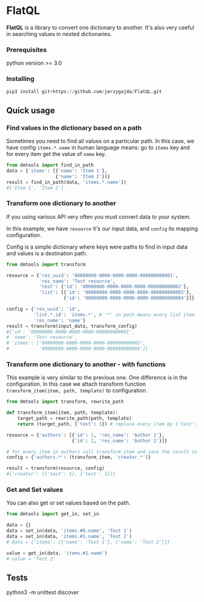 # FlatQL

**FlatQL** is a library to convert one dictionary to another. It's also very useful in searching values in nested dictionaries.

### Prerequisites

python version >= 3.0

### Installing

```python
pip3 install git+https://github.com/jerzygajda/FlatQL.git
```

## Quick usage

### Find values in the dictionary based on a path

Sometimes you need to find all values on a particular path.
In this case, we have config `items.*.name` in human language means: go to `items` key and for every item get the value of `name` key.

```python
from dmtools import find_in_path 
data = {'items': [{'name': 'Item 1'},
                  {'name': 'Item 2'}]}
result = find_in_path(data, 'items.*.name'])
#['Item 1', 'Item 2']
```

### Transform one dictionary to another 

If you using various API very often you must convert data to your system.

In this example, we have `resource` it's our input data, and `config` its mapping configuration.

Config is a simple dictionary where keys were paths to find in input data and values is a destination path.

```python
from dmtools import transform

resource = {'res_uuid': '00000000-0000-0000-0000-000000000001',
            'res_name': 'Test resource',
            'test': {'id': '00000000-0000-0000-0000-000000000002'},
            'list': [{'id': '00000000-0000-0000-0000-000000000003'},
                     {'id': '00000000-0000-0000-0000-000000000004'}]}

config = {'res_uuid': 'id',
          'list.*.id': 'items.*', # '*' in path means every list item
          'res_name': 'name'}
result = transform(input_data, transform_config)
#{'id': '00000000-0000-0000-0000-000000000001',
# 'name': 'Test resource',
# 'items': ['00000000-0000-0000-0000-000000000003',
#           '00000000-0000-0000-0000-000000000004']}
```

### Transform one dictionary to another - with functions

This example is very similar to the previous one. One difference is in the configuration.
In this case we attach transform function `transform_item(item, path, template)` to configuration.

```python
from dmtools import transform, rewrite_path

def transform_item(item, path, template):
    target_path = rewrite_path(path, template)
    return (target_path, {'test': 1}) # replace every item by {'test': 1}

resource = {'authors': [{'id': 1, 'res_name': 'Author 1'},
                        {'id': 2, 'res_name': 'Author 2'}]}

# for every item in authors call transform_item and save the result in creator
config = {'authors.*': (transform_item, 'creator.*')}

result = transform(resource, config)
#{'creator': [{'test': 1}, {'test': 1}]}
```

### Get and Set values

You can also get or set values based on the path.

```python
from dmtools import get_in, set_in

data = {}
data = set_in(data, 'items.#0.name', 'Test 1')
data = set_in(data, 'items.#1.name', 'Test 2')
# data = {'items': [{'name': 'Test 1'}, {'name': 'Test 2'}]}

value = get_in(data, 'items.#1.name')
# value = 'Test 2'

```

## Tests
python3 -m unittest discover
